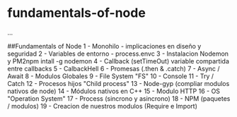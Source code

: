 # fundamentals-of-node

...

##Fundamentals of Node
1 - Monohilo - implicaciones en diseño y seguridad
2 - Variables de entorno - process.envc
3 - Instalacion Nodemon y PM2npm intall -g nodemon
4 - Callback (setTimeOut) variable compartida entre callbacks
5 - CalbackHell
6 - Promesas (.then & .catch)
7 - Async / Await
8 - Modulos Globales
9 - File System "FS"
10 - Console
11 - Try / Catch
12 - Procesos hijos "Child process"
13 - Node-gyp (compliar modulos nativos de node)
14 - Módulos nativos en C++
15 - Modulo HTTP
16 - OS "Operation System"
17 - Process (sincrono y asincrono)
18 - NPM (paquetes / modulos)
19 - Creacion de nuestros modulos (Require e Import)

